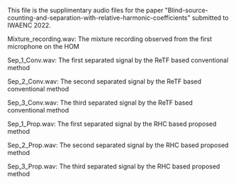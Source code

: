 This file is the supplimentary audio files for the paper "Blind-source-counting-and-separation-with-relative-harmonic-coefficients" submitted to IWAENC 2022.

Mixture_recording.wav: The mixture recording observed from the first microphone on the HOM

Sep_1_Conv.wav: The first separated signal by the ReTF based conventional method

Sep_2_Conv.wav: The second separated signal by the ReTF based conventional method

Sep_3_Conv.wav: The third separated signal by the ReTF based conventional method

Sep_1_Prop.wav: The first separated signal by the RHC based proposed method

Sep_2_Prop.wav: The second separated signal by the RHC based proposed method

Sep_3_Prop.wav: The third separated signal by the RHC based proposed method
